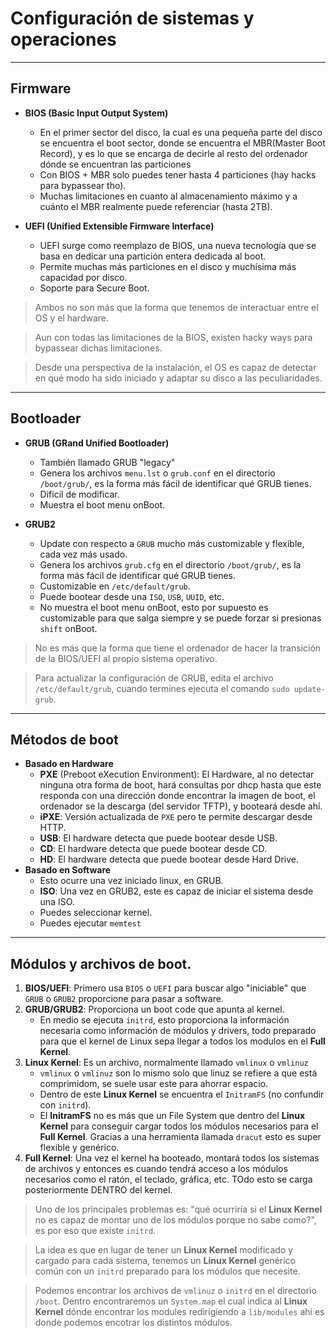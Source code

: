 # Configuración de sistemas y operaciones

---

## Firmware

- **BIOS (Basic Input Output System)**
    - En el primer sector del disco, la cual es una pequeña parte del disco se encuentra el boot sector, donde se encuentra el MBR(Master Boot Record), y es lo que se encarga de decirle al resto del ordenador dónde se encuentran las particiones
    - Con BIOS + MBR solo puedes tener hasta 4 particiones (hay hacks para bypassear tho).
    - Muchas limitaciones en cuanto al almacenamiento máximo y a cuánto el MBR realmente puede referenciar (hasta 2TB).

- **UEFI (Unified Extensible Firmware Interface)**
    - UEFI surge como reemplazo de BIOS, una nueva tecnología que se basa en dedicar una partición entera dedicada al boot.
    - Permite muchas más particiones en el disco y muchísima más capacidad por disco.
    - Soporte para Secure Boot.

> Ambos no son más que la forma que tenemos de interactuar entre el OS y el hardware.

> Aun con todas las limitaciones de la BIOS, existen hacky ways para bypassear dichas limitaciones.

> Desde una perspectiva de la instalación, el OS es capaz de detectar en qué modo ha sido iniciado y adaptar su disco a las peculiaridades.

---

## Bootloader

- **GRUB (GRand Unified Bootloader)**
    - También llamado GRUB "legacy"
    - Genera los archivos `menu.lst` o `grub.conf` en el directorio `/boot/grub/`, es la forma más fácil de identificar qué GRUB tienes.
    - Dificil de modificar.
    - Muestra el boot menu onBoot.

- **GRUB2**
    - Update con respecto a `GRUB` mucho más customizable y flexible, cada vez más usado.
    - Genera los archivos `grub.cfg` en el directorio `/boot/grub/`, es la forma más fácil de identificar qué GRUB tienes.
    - Customizable en `/etc/default/grub`.
    - Puede bootear desde una `ISO`, `USB`, `UUID`, etc.
    - No muestra el boot menu onBoot, esto por supuesto es customizable para que salga siempre y se puede forzar si presionas `shift` onBoot.

> No es más que la forma que tiene el ordenador de hacer la transición de la BIOS/UEFI al propio sistema operativo.

> Para actualizar la configuración de GRUB, edita el archivo `/etc/default/grub`, cuando termines ejecuta el comando `sudo update-grub`.

---

## Métodos de boot

- **Basado en Hardware**
    - **PXE** (Preboot eXecution Environment): El Hardware, al no detectar ninguna otra forma de boot, hará consultas por dhcp hasta que este responda con una dirección donde encontrar la imagen de boot, el ordenador se la descarga (del servidor TFTP), y booteará desde ahí.
    - **iPXE**: Versión actualizada de `PXE` pero te permite descargar desde HTTP.
    - **USB**: El hardware detecta que puede bootear desde USB.
    - **CD**: El hardware detecta que puede bootear desde CD.
    - **HD**: El hardware detecta que puede bootear desde Hard Drive.
- **Basado en Software**
    - Esto ocurre una vez iniciado linux, en GRUB.
    - **ISO**: Una vez en GRUB2, este es capaz de iniciar el sistema desde una ISO.
    - Puedes seleccionar kernel.
    - Puedes ejecutar `memtest`

---

## Módulos y archivos de boot.

1. **BIOS/UEFI**: Primero usa `BIOS` o `UEFI` para buscar algo "iniciable" que `GRUB` o `GRUB2` proporcione para pasar a software.
2. **GRUB/GRUB2**: Proporciona un boot code que apunta al kernel.
    - En medio se ejecuta `initrd`, esto proporciona la información necesaria como información de módulos y drivers, todo preparado para que el kernel de Linux sepa llegar a todos los modulos en el **Full Kernel**.
3. **Linux Kernel**: Es un archivo, normalmente llamado `vmlinux` o `vmlinuz`
    - `vmlinux` o `vmlinuz` son lo mismo solo que linuz se refiere a que está comprimidom, se suele usar este para ahorrar espacio.
    - Dentro de este **Linux Kernel** se encuentra el `InitramFS` (no confundir con `initrd`).
    - El **InitramFS** no es más que un File System que dentro del **Linux Kernel** para conseguir cargar todos los módulos necesarios para el **Full Kernel**. Gracias a una herramienta llamada `dracut` esto es super flexible y genérico.
4. **Full Kernel**: Una vez el kernel ha booteado, montará todos los sistemas de archivos y entonces es cuando tendrá acceso a los módulos necesarios como el ratón, el teclado, gráfica, etc. TOdo esto se carga posteriormente DENTRO del kernel.

> Uno de los principales problemas es: "qué ocurriría si el **Linux Kernel** no es capaz de montar uno de los módulos porque no sabe como?", es por eso que existe `initrd`.

> La idea es que en lugar de tener un **Linux Kernel** modificado y cargado para cada sistema, tenemos un **Linux Kernel** genérico común con un `initrd` preparado para los módulos que necesite.

> Podemos encontrar los archivos de `vmlinuz` o `initrd` en el directorio `/boot`. Dentro encontraremos un `System.map` el cual indica al **Linux Kernel** dónde encontrar los modules redirigiendo a `lib/modules` ahí es donde podemos encotrar los distintos módulos.
